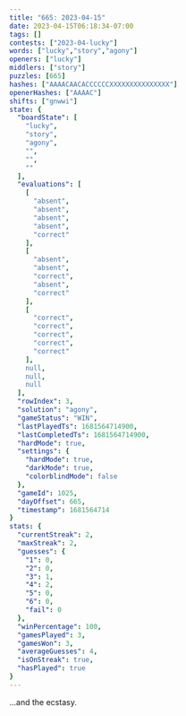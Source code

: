 ```yaml
---
title: "665: 2023-04-15"
date: 2023-04-15T06:18:34-07:00
tags: []
contests: ["2023-04-lucky"]
words: ["lucky","story","agony"]
openers: ["lucky"]
middlers: ["story"]
puzzles: [665]
hashes: ["AAAACAACACCCCCCXXXXXXXXXXXXXXX"]
openerHashes: ["AAAAC"]
shifts: ["gnwwi"]
state: {
  "boardState": [
    "lucky",
    "story",
    "agony",
    "",
    "",
    ""
  ],
  "evaluations": [
    [
      "absent",
      "absent",
      "absent",
      "absent",
      "correct"
    ],
    [
      "absent",
      "absent",
      "correct",
      "absent",
      "correct"
    ],
    [
      "correct",
      "correct",
      "correct",
      "correct",
      "correct"
    ],
    null,
    null,
    null
  ],
  "rowIndex": 3,
  "solution": "agony",
  "gameStatus": "WIN",
  "lastPlayedTs": 1681564714900,
  "lastCompletedTs": 1681564714900,
  "hardMode": true,
  "settings": {
    "hardMode": true,
    "darkMode": true,
    "colorblindMode": false
  },
  "gameId": 1025,
  "dayOffset": 665,
  "timestamp": 1681564714
}
stats: {
  "currentStreak": 2,
  "maxStreak": 2,
  "guesses": {
    "1": 0,
    "2": 0,
    "3": 1,
    "4": 2,
    "5": 0,
    "6": 0,
    "fail": 0
  },
  "winPercentage": 100,
  "gamesPlayed": 3,
  "gamesWon": 3,
  "averageGuesses": 4,
  "isOnStreak": true,
  "hasPlayed": true
}
---
```

<!-- more -->
...and the ecstasy. 
